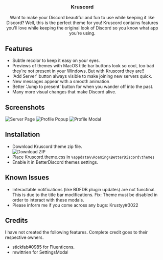 <div align="center">
  <h3 align="center">Kruscord</h3>

  <p align="center">
    Want to make your Discord beautiful and fun to use while keeping it like Discord? Well, this is the perfect theme for you!
    Kruscord contains features you'll love while keeping the original look of Discord so you know what app you're using.
  </p>
</div>

## Features
* Subtle recolor to keep it easy on your eyes.
* Previews of themes with MacOS title bar buttons look so cool, too bad they're not present in your Windows. But with Kruscord they are!!
* 'Add Server' button always visible to make joining new servers quick.
* New messages appear with a smooth animation.
* Better 'Jump to present' button for when you wander off into the past.
* Many more visual changes that make Discord alive.

## Screenshots
![Server Page](https://i.imgur.com/oJ4nUKP.png)
![Profile Popup](https://i.imgur.com/DXmeiDu.png)
![Profile Modal](https://i.imgur.com/wpQUpKO.png)

## Installation
* Download Kruscord theme zip file.<br>![Download ZIP](https://i.imgur.com/KAVXU9M.png)
* Place Kruscord.theme.css in `%appdata%\Roaming\BetterDiscord\themes`
* Enable it in BetterDiscord themes settings.

## Known Issues
* Interactable notifications (like BDFDB plugin updates) are not functinal. This is due to the title bar modifications. 
Fix: Theme must be disabled in order to interact with these modals.
* Please inform me if you come across any bugs: Krustyy#3022

## Credits
I have not created the following features. Complete credit goes to their respective owners.
* stickfab#0985 for FluentIcons.
* mwittrien for SettingsModal

